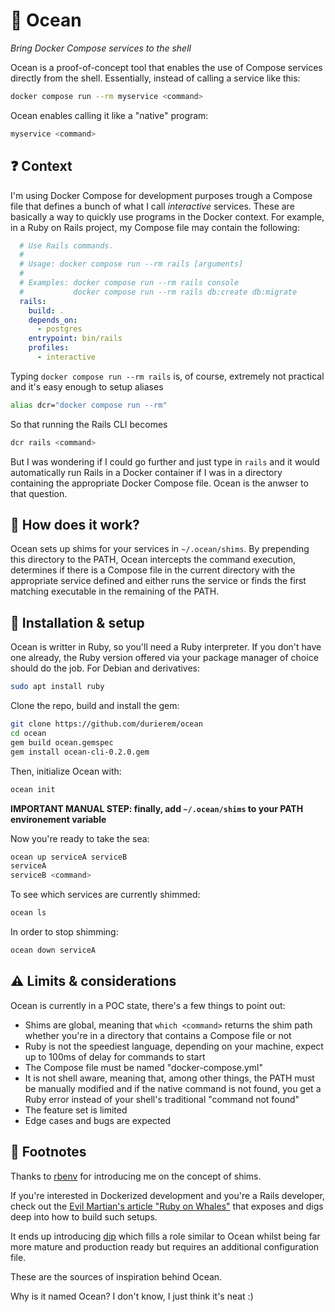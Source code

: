 # 🌊 Ocean

*Bring Docker Compose services to the shell*

Ocean is a proof-of-concept tool that enables the use of Compose services directly from the shell.
Essentially, instead of calling a service like this:

```sh
docker compose run --rm myservice <command>
```

Ocean enables calling it like a "native" program:
```sh
myservice <command>
```

## ❓ Context

I'm using Docker Compose for development purposes trough a Compose file that
defines a bunch of what I call *interactive* services. These are basically a
way to quickly use programs in the Docker context. For example, in a Ruby
on Rails project, my Compose file may contain the following:

```yml
  # Use Rails commands.
  #
  # Usage: docker compose run --rm rails [arguments]
  #
  # Examples: docker compose run --rm rails console
  #           docker compose run --rm rails db:create db:migrate
  rails:
    build: .
    depends_on:
      - postgres
    entrypoint: bin/rails
    profiles:
      - interactive
```

Typing `docker compose run --rm rails` is, of course, extremely not practical
and it's easy enough to setup aliases

```sh
alias dcr="docker compose run --rm"
```

So that running the Rails CLI becomes

```sh
dcr rails <command>
```

But I was wondering if I could go further and just type in `rails` and it would
automatically run Rails in a Docker container if I was in a directory containing
the appropriate Docker Compose file. Ocean is the anwser to that question.

## 🤔 How does it work?

Ocean sets up shims for your services in `~/.ocean/shims`. By prepending this directory to the PATH,
Ocean intercepts the command execution, determines if there is a Compose file in the current
directory with the appropriate service defined and either runs the service or finds the first
matching executable in the remaining of the PATH.

## 🔨 Installation & setup

Ocean is writter in Ruby, so you'll need a Ruby interpreter. If you don't have one already,
the Ruby version offered via your package manager of choice should do the job.
For Debian and derivatives:
```sh
sudo apt install ruby
```

Clone the repo, build and install the gem:
```sh
git clone https://github.com/durierem/ocean
cd ocean
gem build ocean.gemspec
gem install ocean-cli-0.2.0.gem
```

Then, initialize Ocean with:
```sh
ocean init
```

**IMPORTANT MANUAL STEP: finally, add `~/.ocean/shims` to your PATH environement variable**

Now you're ready to take the sea:
```sh
ocean up serviceA serviceB
serviceA
serviceB <command>
```

To see which services are currently shimmed:
```sh
ocean ls
```


In order to stop shimming:
```sh
ocean down serviceA
```

## ⚠️ Limits & considerations

Ocean is currently in a POC state, there's a few things to point out:
- Shims are global, meaning that `which <command>` returns the shim path whether you're in a directory that contains a Compose file or not
- Ruby is not the speediest language, depending on your machine, expect up to 100ms of delay for commands to start
- The Compose file must be named "docker-compose.yml"
- It is not shell aware, meaning that, among other things, the PATH must be manually modified and  if the native command is not found, you get a Ruby error instead of your shell's traditional "command not found"
- The feature set is limited
- Edge cases and bugs are expected

## 💭 Footnotes

Thanks to [rbenv](https://github.com/rbenv/rbenv) for introducing me on the concept of shims.

If you're interested in Dockerized development and you're a Rails developer, check out the [Evil Martian's
article "Ruby on Whales"](https://evilmartians.com/chronicles/ruby-on-whales-docker-for-ruby-rails-development)
that exposes and digs deep into how to build such setups.

It ends up introducing [dip](https://github.com/bibendi/dip) which fills a role similar to Ocean
whilst being far more mature and production ready but requires an additional configuration file.

These are the sources of inspiration behind Ocean.

Why is it named Ocean? I don't know, I just think it's neat :)
